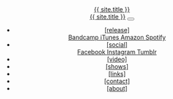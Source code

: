 <!DOCTYPE html>
<html lang="en">
  <head>
    <title>{{ site.title }}</title>
    <meta charset="UTF-8">
    <meta name="viewport" content="width=device-width, initial-scale=1, shrink-to-fit=no">
    <link rel="apple-touch-icon" sizes="180x180" href="./apple-touch-icon.png">
    <link rel="icon" type="image/png" sizes="32x32" href="./favicon-32x32.png">
    <link rel="icon" type="image/png" sizes="16x16" href="./favicon-16x16.png">
    <link rel="manifest" href="./site.webmanifest">
    <meta name="msapplication-TileColor" content="#da532c">
    <meta name="theme-color" content="#ffffff">
    <meta property="og:image" content="./images/bio.jpg">
    <link rel="stylesheet" href="https://stackpath.bootstrapcdn.com/bootstrap/4.3.1/css/bootstrap.min.css" integrity="sha384-ggOyR0iXCbMQv3Xipma34MD+dH/1fQ784/j6cY/iJTQUOhcWr7x9JvoRxT2MZw1T" crossorigin="anonymous">
    <link href="https://fonts.googleapis.com/css?family=Playfair+Display:400,900&display=swap" rel="stylesheet">
    <script src="https://kit.fontawesome.com/a32031ea36.js"></script>
    <link rel="stylesheet" href="https://use.typekit.net/qmh2vpz.css">
    <link rel="stylesheet" href="./css/style.css">
  </head>
    <body>
      <header class="text-center mb-3">
        <span class="logo"><a href="/">{{ site.title }}</a></span>
        <nav class="navbar navbar-expand-md navbar-dark bg-transparent mt-0 pt-0">
          <a class="navbar-brand" href="/">{{ site.title }}</a>
          <button class="navbar-toggler" type="button" data-toggle="collapse" data-target="#navbarSupportedContent" aria-controls="navbarSupportedContent" aria-expanded="false" aria-label="Toggle navigation">
            <span class="navbar-toggler-icon"></span>
          </button>
          <div class="collapse navbar-collapse justify-content-center" id="navbarSupportedContent">
            <ul id="menu-menu" class="navbar-nav">
              <li class="nav-item dropdown">
                <a href="/release/" class="nav-link text-lowercase" data-toggle="dropdown">[release]</a>
                <div class="dropdown-menu">
                  <a target="_blank" href="https://baathhaus.bandcamp.com/album/baathhaus" class="nav-link">
                    <i class="fab fa-bandcamp fa-2x align-middle"></i> Bandcamp
                  </a>
                    <a target="_blank" href="https://geo.itunes.apple.com/us/album/baathhaus/id1031965291?mt=1&#038;app=music" class="nav-link">
                      <i class="fab fa-itunes fa-2x align-middle"></i> iTunes
                    </a>
                  <a target="_blank" href="https://www.amazon.com/Baathhaus-Explicit-BAATHHAUS/dp/B01486YT94/" class="nav-link">
                    <i class="fab fa-amazon fa-2x align-middle"></i> Amazon
                  </a>
                    <a target="_blank" href="https://open.spotify.com/album/4DaADoyYCr5R7lkgnuVlNd?si=9U2oqHRvR8mlk2iZhKaHiw" class="nav-link">
                      <i class="fab fa-spotify fa-2x align-middle"></i> Spotify
                    </a>
                </div>
              </li>
              <li class="nav-item dropdown">
                <a href="/social/" class="nav-link text-lowercase" data-toggle="dropdown">[social]</a>
                <div class="dropdown-menu">
                  <a target="_blank" href="http://www.facebook.com/BAATHHAUS" class="nav-link">
                    <i class="fab fa-facebook-square fa-2x align-middle"></i> Facebook
                  </a>
                  <a target="_blank" href="http://instagram.com/baathhaus" class="nav-link">
                    <i class="fab fa-instagram fa-2x align-middle"></i> Instagram
                  </a>
                  <a target="_blank" href="http://baathhaus.tumblr.com/" class="nav-link">
                    <i class="fab fa-tumblr-square fa-2x align-middle"></i> Tumblr
                  </a>
                </div>
              </li>
              <li class="nav-item">
                <a href="/video" class="nav-link text-lowercase">[video]</a>
              </li>
              <li class="nav-item">
                <a href="/shows" class="nav-link text-lowercase">[shows]</a>
              </li>
              <li class="nav-item">
                <a href="/links" class="nav-link text-lowercase">[links]</a>
              </li>
              <li class="nav-item">
                <a href="/contact" class="nav-link text-lowercase">[contact]</a>
              </li>
              <li class="nav-item">
                <a href="/about" class="nav-link text-lowercase">[about]</a>
              </li>
            </ul>		
          </div>
        </nav>
    </header>
